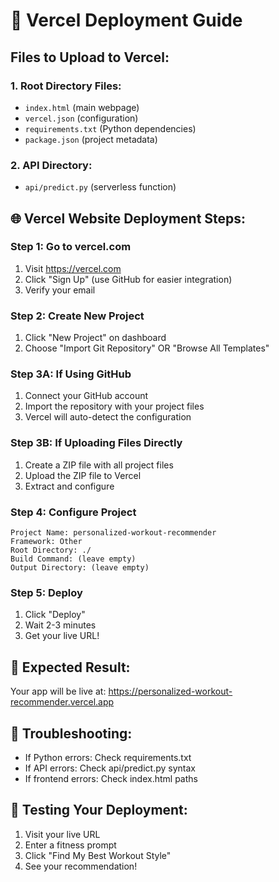 # 🚀 Vercel Deployment Guide

## Files to Upload to Vercel:

### 1. Root Directory Files:
- `index.html` (main webpage)
- `vercel.json` (configuration)
- `requirements.txt` (Python dependencies)
- `package.json` (project metadata)

### 2. API Directory:
- `api/predict.py` (serverless function)

## 🌐 Vercel Website Deployment Steps:

### Step 1: Go to vercel.com
1. Visit https://vercel.com
2. Click "Sign Up" (use GitHub for easier integration)
3. Verify your email

### Step 2: Create New Project
1. Click "New Project" on dashboard
2. Choose "Import Git Repository" OR "Browse All Templates"

### Step 3A: If Using GitHub
1. Connect your GitHub account
2. Import the repository with your project files
3. Vercel will auto-detect the configuration

### Step 3B: If Uploading Files Directly
1. Create a ZIP file with all project files
2. Upload the ZIP file to Vercel
3. Extract and configure

### Step 4: Configure Project
```
Project Name: personalized-workout-recommender
Framework: Other
Root Directory: ./
Build Command: (leave empty)
Output Directory: (leave empty)
```

### Step 5: Deploy
1. Click "Deploy"
2. Wait 2-3 minutes
3. Get your live URL!

## 🎯 Expected Result:
Your app will be live at: https://personalized-workout-recommender.vercel.app

## 🔧 Troubleshooting:
- If Python errors: Check requirements.txt
- If API errors: Check api/predict.py syntax
- If frontend errors: Check index.html paths

## 📱 Testing Your Deployment:
1. Visit your live URL
2. Enter a fitness prompt
3. Click "Find My Best Workout Style"
4. See your recommendation!
